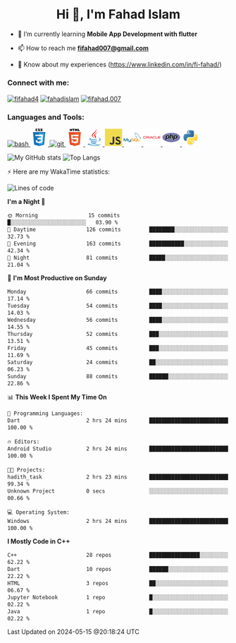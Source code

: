 <h1 align="center">Hi 👋, I'm Fahad Islam</h1>


- 🌱 I’m currently learning **Mobile App Development with flutter**

- 📫 How to reach me **fifahad007@gmail.com**

- 📄 Know about my experiences (https://www.linkedin.com/in/fi-fahad/)

<h3 align="left">Connect with me:</h3>
<p align="left">
<a href="https://twitter.com/fifahad4" target="blank"><img align="center" src="https://raw.githubusercontent.com/rahuldkjain/github-profile-readme-generator/master/src/images/icons/Social/twitter.svg" alt="fifahad4" height="30" width="40" /></a>
<a href="https://www.linkedin.com/in/fi-fahad/" target="blank"><img align="center" src="https://raw.githubusercontent.com/rahuldkjain/github-profile-readme-generator/master/src/images/icons/Social/linked-in-alt.svg" alt="fahadislam" height="30" width="40" /></a>
<a href="https://fb.com/fifahad.007" target="blank"><img align="center" src="https://raw.githubusercontent.com/rahuldkjain/github-profile-readme-generator/master/src/images/icons/Social/facebook.svg" alt="fifahad.007" height="30" width="40" /></a>
</p>

<h3 align="left">Languages and Tools:</h3>
<p align="left"> <a href="https://www.gnu.org/software/bash/" target="_blank" rel="noreferrer"> <img src="https://www.vectorlogo.zone/logos/gnu_bash/gnu_bash-icon.svg" alt="bash" width="40" height="40"/> </a> <a href="https://www.w3schools.com/css/" target="_blank" rel="noreferrer"> <img src="https://raw.githubusercontent.com/devicons/devicon/master/icons/css3/css3-original-wordmark.svg" alt="css3" width="40" height="40"/> </a> <a href="https://git-scm.com/" target="_blank" rel="noreferrer"> <img src="https://www.vectorlogo.zone/logos/git-scm/git-scm-icon.svg" alt="git" width="40" height="40"/> </a> <a href="https://www.w3.org/html/" target="_blank" rel="noreferrer"> <img src="https://raw.githubusercontent.com/devicons/devicon/master/icons/html5/html5-original-wordmark.svg" alt="html5" width="40" height="40"/> </a> <a href="https://www.java.com" target="_blank" rel="noreferrer"> <img src="https://raw.githubusercontent.com/devicons/devicon/master/icons/java/java-original.svg" alt="java" width="40" height="40"/> </a> <a href="https://developer.mozilla.org/en-US/docs/Web/JavaScript" target="_blank" rel="noreferrer"> <img src="https://raw.githubusercontent.com/devicons/devicon/master/icons/javascript/javascript-original.svg" alt="javascript" width="40" height="40"/> </a> <a href="https://www.mysql.com/" target="_blank" rel="noreferrer"> <img src="https://raw.githubusercontent.com/devicons/devicon/master/icons/mysql/mysql-original-wordmark.svg" alt="mysql" width="40" height="40"/> </a> <a href="https://www.oracle.com/" target="_blank" rel="noreferrer"> <img src="https://raw.githubusercontent.com/devicons/devicon/master/icons/oracle/oracle-original.svg" alt="oracle" width="40" height="40"/> </a> <a href="https://www.php.net" target="_blank" rel="noreferrer"> <img src="https://raw.githubusercontent.com/devicons/devicon/master/icons/php/php-original.svg" alt="php" width="40" height="40"/> </a> <a href="https://www.python.org" target="_blank" rel="noreferrer"> <img src="https://raw.githubusercontent.com/devicons/devicon/master/icons/python/python-original.svg" alt="python" width="40" height="40"/> </a> </p>

![My GitHub stats](https://github-readme-stats.vercel.app/api?username=Fahaddada47&show_icons=true&theme=radical)
![Top Langs](https://github-readme-stats.vercel.app/api/top-langs/?username=Fahaddada47&layout=donut)


⚡ Here are my WakaTime statistics:

<!--START_SECTION:waka-->
![Lines of code](https://img.shields.io/badge/From%20Hello%20World%20I%27ve%20Written-615.7%20thousand%20lines%20of%20code-blue)

**I'm a Night 🦉** 

```text
🌞 Morning                15 commits          █░░░░░░░░░░░░░░░░░░░░░░░░   03.90 % 
🌆 Daytime                126 commits         ████████░░░░░░░░░░░░░░░░░   32.73 % 
🌃 Evening                163 commits         ███████████░░░░░░░░░░░░░░   42.34 % 
🌙 Night                  81 commits          █████░░░░░░░░░░░░░░░░░░░░   21.04 % 
```
📅 **I'm Most Productive on Sunday** 

```text
Monday                   66 commits          ████░░░░░░░░░░░░░░░░░░░░░   17.14 % 
Tuesday                  54 commits          ████░░░░░░░░░░░░░░░░░░░░░   14.03 % 
Wednesday                56 commits          ████░░░░░░░░░░░░░░░░░░░░░   14.55 % 
Thursday                 52 commits          ███░░░░░░░░░░░░░░░░░░░░░░   13.51 % 
Friday                   45 commits          ███░░░░░░░░░░░░░░░░░░░░░░   11.69 % 
Saturday                 24 commits          ██░░░░░░░░░░░░░░░░░░░░░░░   06.23 % 
Sunday                   88 commits          ██████░░░░░░░░░░░░░░░░░░░   22.86 % 
```


📊 **This Week I Spent My Time On** 

```text
💬 Programming Languages: 
Dart                     2 hrs 24 mins       █████████████████████████   100.00 % 

🔥 Editors: 
Android Studio           2 hrs 24 mins       █████████████████████████   100.00 % 

🐱‍💻 Projects: 
hadith_task              2 hrs 23 mins       █████████████████████████   99.34 % 
Unknown Project          0 secs              ░░░░░░░░░░░░░░░░░░░░░░░░░   00.66 % 

💻 Operating System: 
Windows                  2 hrs 24 mins       █████████████████████████   100.00 % 
```

**I Mostly Code in C++** 

```text
C++                      28 repos            ████████████████░░░░░░░░░   62.22 % 
Dart                     10 repos            ██████░░░░░░░░░░░░░░░░░░░   22.22 % 
HTML                     3 repos             ██░░░░░░░░░░░░░░░░░░░░░░░   06.67 % 
Jupyter Notebook         1 repo              █░░░░░░░░░░░░░░░░░░░░░░░░   02.22 % 
Java                     1 repo              █░░░░░░░░░░░░░░░░░░░░░░░░   02.22 % 
```




 Last Updated on 2024-05-15 @20:18:24 UTC
<!--END_SECTION:waka-->
